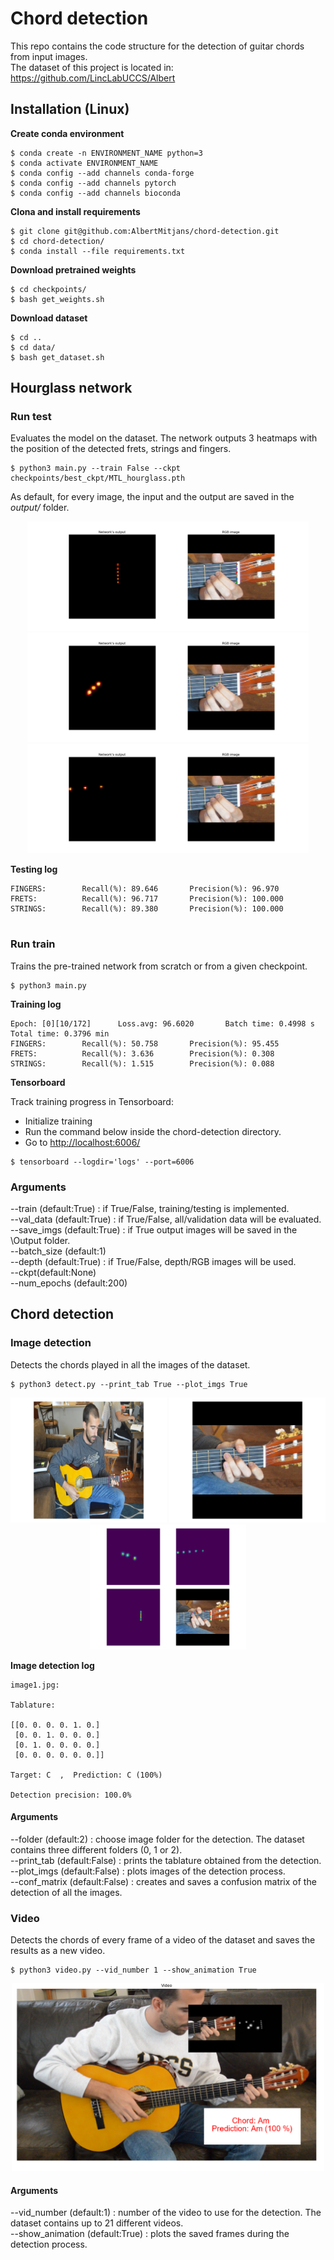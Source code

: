 # Chord detection
This repo contains the code structure for the detection of guitar chords from input images.  
The dataset of this project is located in: https://github.com/LincLabUCCS/Albert

## Installation (Linux)

**Create conda environment**
```
$ conda create -n ENVIRONMENT_NAME python=3
$ conda activate ENVIRONMENT_NAME
$ conda config --add channels conda-forge
$ conda config --add channels pytorch
$ conda config --add channels bioconda
```

**Clona and install requirements**
```
$ git clone git@github.com:AlbertMitjans/chord-detection.git
$ cd chord-detection/
$ conda install --file requirements.txt
```
**Download pretrained weights**
```
$ cd checkpoints/
$ bash get_weights.sh
```
**Download dataset**
```
$ cd ..
$ cd data/
$ bash get_dataset.sh
```

## Hourglass network

### Run test

Evaluates the model on the dataset. The network outputs 3 heatmaps with the position of the detected frets, strings and fingers.

```
$ python3 main.py --train False --ckpt checkpoints/best_ckpt/MTL_hourglass.pth
```

As default, for every image, the input and the output are saved in the *output/* folder.

<p align="center">
  <img width="450" height="175" src="assets/output1.png">
  <img width="450" height="175" src="assets/output2.png">
  <img width="450" height="175" src="assets/output3.png">
</p>

**Testing log**
```
FINGERS:        Recall(%): 89.646       Precision(%): 96.970
FRETS:          Recall(%): 96.717       Precision(%): 100.000
STRINGS:        Recall(%): 89.380       Precision(%): 100.000
   
```

### Run train

Trains the pre-trained network from scratch or from a given checkpoint.

```
$ python3 main.py
```

**Training log**
```
Epoch: [0][10/172]      Loss.avg: 96.6020       Batch time: 0.4998 s    Total time: 0.3796 min
FINGERS:        Recall(%): 50.758       Precision(%): 95.455
FRETS:          Recall(%): 3.636        Precision(%): 0.308
STRINGS:        Recall(%): 1.515        Precision(%): 0.088
```

**Tensorboard**

Track training progress in Tensorboard:
+ Initialize training
+ Run the command below inside the chord-detection directory.
+ Go to [http://localhost:6006/](http://localhost:6006/)

```
$ tensorboard --logdir='logs' --port=6006
```

### Arguments
--train (default:True) : if True/False, training/testing is implemented.  
--val_data (default:True) : if True/False, all/validation data will be evaluated.  
--save_imgs (default:True) : if True output images will be saved in the \Output folder.  
--batch_size (default:1)  
--depth (default:True) : if True/False, depth/RGB images will be used.  
--ckpt(default:None)  
--num_epochs (default:200)  

## Chord detection

### Image detection

Detects the chords played in all the images of the dataset.

```
$ python3 detect.py --print_tab True --plot_imgs True
```

<p align="center">
  <img width="250" height="200" src="assets/plot1.png">
  <img width="250" height="200" src="assets/plot2.png">
  <img width="250" height="200" src="assets/plot3.png">
</p>

**Image detection log**
```
image1.jpg:

Tablature:

[[0. 0. 0. 0. 1. 0.]
 [0. 0. 1. 0. 0. 0.]
 [0. 1. 0. 0. 0. 0.]
 [0. 0. 0. 0. 0. 0.]]

Target: C  ,  Prediction: C (100%)

Detection precision: 100.0%
```

#### Arguments
--folder (default:2) : choose image folder for the detection. The dataset contains three different folders (0, 1 or 2).  
--print_tab (default:False) : prints the tablature obtained from the detection.  
--plot_imgs (default:False) : plots images of the detection process.  
--conf_matrix (default:False) : creates and saves a confusion matrix of the detection of all the images.  

### Video

Detects the chords of every frame of a video of the dataset and saves the results as a new video.

```
$ python3 video.py --vid_number 1 --show_animation True
```

<p align="center">
  <img width="500" height="300" src="assets/video.PNG">
</p>

#### Arguments
--vid_number (default:1) : number of the video to use for the detection. The dataset contains up to 21 different videos.  
--show_animation (default:True) : plots the saved frames during the detection process.




